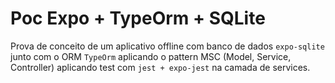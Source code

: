 # Poc Expo + TypeOrm + SQLite

Prova de conceito de um aplicativo offline com banco de dados `expo-sqlite` junto com o ORM `TypeOrm` aplicando o pattern MSC (Model, Service, Controller) aplicando test com `jest + expo-jest` na camada de services.
